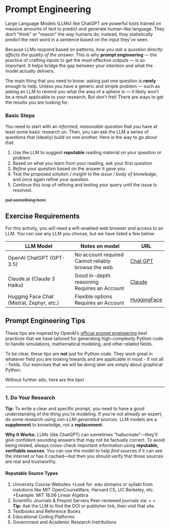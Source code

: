 # Prompt Engineering

Large Language Models (LLMs) like ChatGPT are powerful tools trained on massive amounts of text to predict and generate human-like language. They don’t "think" or "reason" the way humans do; instead, they statistically predict the next word in a sentence based on the input they’ve seen. <br />

Because LLMs respond based on patterns, *how you ask a question directly affects the quality of the answer*. This is why **prompt engineering** — the practice of crafting inputs to get the most effective outputs — is so important. It helps bridge the gap between your intention and what the model actually delivers. <br />

The main thing that you need to know: asking just one question is **rarely** enough to help. Unless you have a generic and simple problem — such as asking an LLM to remind you what the area of a sphere is — it likely won’t be a result applicable to your research. But don't fret! There are ways to get the results you are looking for.

### Basic Steps

You need to start with an *informed, reasonable question* that you have at least some basic research on. Then, you can ask the LLM a series of questions that (ideally) build on one another. Here is the way to go about that:
1. Use the LLM to suggest **reputable** reading material on your question or problem.
2. Based on what you learn from your reading, ask your first question
3. *Refine* your question based on the answer it gave you. 
4. Test the proposed *solution / insight* to the *issue / body of knowledge*, and once again refine your question. 
5. Continue this loop of refining and testing your query until the issue is resolved.

~~put something here~~


## Exercise Requirements
For this activity, you will need a wifi-enabled web browser and access to an LLM. You can use any LLM you choose, but we have listed a few below:

| LLM Model                                 | Notes on model                                     | URL |
|-------------------------------------------|----------------------------------------------------|-----|
| OpenAI ChatGPT (GPT-3.5)                  | No account required <br />Cannot reliably browse the web |[Chat GPT](https://chatgpt.com/)|
| Claude.ai (Claude 3 Haiku)                | Good in-depth reasoning <br />Requires an Account        |[Claude](https://claude.ai/)|
| Hugging Face Chat (Mistral, Zephyr, etc.) | Flexible options <br />Requires an Account               |[HuggingFace](https://huggingface.co/)|

## Prompt Engineering Tips

These tips are inspired by OpenAI’s [official prompt engineering](https://help.openai.com/en/articles/6654000-best-practices-for-prompt-engineering-with-the-openai-api) best practices that we have tailored for generating high-complexity Python code to handle simulations, mathematical modeling, and other related fields.<br /> 

To be clear, these tips are **not** just for Python code. They work great in whatever field you are looking towards and are applicable in most - if not all - fields. Our exercises that we will be doing later are simply about graphical Python.<br />

Without further ado, here are the tips!

---

### 1. Do Your Research

**Tip:** To write a clear and specific prompt, you need to have a good understanding of the thing you're modeling. If you're not already an expert, do some research using *non-LLM-generated sources.* LLM models are a **supplement** to knowledge, not a **replacement**. <br />

**Why It Works:** LLMs (like ChatGPT) can sometimes "hallucinate"—they’ll give confident-sounding answers that may not be factually correct. To avoid being misled, always cross-check important information using **reputable, verifiable sources**. You can use the model to help *find* sources if it can see the internet or has it cached—but then you should verify that those sources are real and trustworthy. <br />

#### Reputable Source Types

1. University Course Websites
   +Look for .edu domains or syllabi from instutions like MIT OpenCourseWare, Harvard CS, UC Berkeley, etc.
   +Example: MIT 18.06 Linear Algebra
2. Scientific Journals & Prepint Servers
   Peer-reviewed journals via:
   +
   +
   **Tip:** Ask the LLM to find the DOI or publisher link, then visit that site.
3. Textbooks and Reference Books
4. Educational Coding Platforms
5. Government and Academic Research Instritutions



